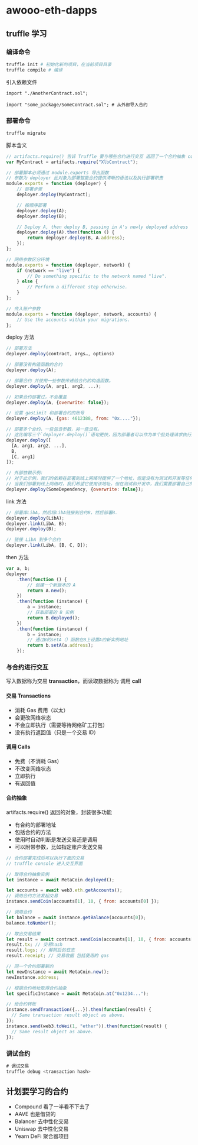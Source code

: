 # awooo-eth-dapps

## truffle 学习

### 编译命令

```sh
truffle init # 初始化新的项目，在当前项目目录
truffle compile # 编译
```

引入依赖文件

```sol
import "./AnotherContract.sol";

import "some_package/SomeContract.sol"; # 从外部导入合约
```

### 部署命令

```sh
truffle migrate
```

脚本含义

```js
// artifacts.require() 告诉 Truffle 要与哪些合约进行交互 返回了一个合约抽象 contract abstraction 参数是合约名，不是文件名
var MyContract = artifacts.require("XlbContract");

// 部署脚本必须通过 module.exports 导出函数
// 参数为 deployer 此对象为部署智能合约提供清晰的语法以及执行部署职责
module.exports = function (deployer) {
    // 部署步骤
    deployer.deploy(MyContract);

    // 按顺序部署
    deployer.deploy(A);
    deployer.deploy(B);

    // Deploy A, then deploy B, passing in A's newly deployed address
    deployer.deploy(A).then(function () {
        return deployer.deploy(B, A.address);
    });
};

// 网络参数区分环境
module.exports = function (deployer, network) {
    if (network == "live") {
        // Do something specific to the network named "live".
    } else {
        // Perform a different step otherwise.
    }
};

// 传入账户参数
module.exports = function (deployer, network, accounts) {
    // Use the accounts within your migrations.
};
```

deploy 方法

```js
// 部署方法
deployer.deploy(contract, args…, options)

// 部署没有构造函数的合约
deployer.deploy(A);

// 部署合约 并使用一些参数传递给合约的构造函数。
deployer.deploy(A, arg1, arg2, ...);

// 如果合约部署过，不会覆盖
deployer.deploy(A, {overwrite: false});

// 设置 gasLimit 和部署合约的账号
deployer.deploy(A, {gas: 4612388, from: "0x...."});

// 部署多个合约，一些包含参数，另一些没有。
// 这比编写三个`deployer.deploy()`语句更快，因为部署者可以作为单个批处理请求执行部署。
deployer.deploy([
  [A, arg1, arg2, ...],
  B,
  [C, arg1]
]);

// 外部依赖示例:
// 对于此示例，我们的依赖在部署到线上网络时提供了一个地址，但是没有为测试和开发等任何其他网络提供地址。
// 当我们部署到线上网络时，我们希望它使用该地址，但在测试和开发中，我们需要部署自己的版本。 我们可以简单地使用`overwrite`键来代替编写一堆条件。
deployer.deploy(SomeDependency, {overwrite: false});
```

link 方法

```js
// 部署库LibA，然后将LibA链接到合约B，然后部署B.
deployer.deploy(LibA);
deployer.link(LibA, B);
deployer.deploy(B);

// 链接 LibA 到多个合约
deployer.link(LibA, [B, C, D]);
```

then 方法

```js
var a, b;
deployer
    .then(function () {
        // 创建一个新版本的 A
        return A.new();
    })
    .then(function (instance) {
        a = instance;
        // 获取部署的 B 实例
        return B.deployed();
    })
    .then(function (instance) {
        b = instance;
        // 通过B的setA（）函数在B上设置A的新实例地址
        return b.setA(a.address);
    });
```

### 与合约进行交互

写入数据称为交易 **transaction**，而读取数据称为 调用 **call**

#### 交易 Transactions

-   消耗 Gas 费用（以太）
-   会更改网络状态
-   不会立即执行（需要等待网络矿工打包）
-   没有执行返回值（只是一个交易 ID）

#### 调用 Calls

-   免费（不消耗 Gas）
-   不改变网络状态
-   立即执行
-   有返回值

#### 合约抽象

artifacts.require() 返回的对象，封装很多功能

-   有合约的部署地址
-   包括合约的方法
-   使用时自动判断是发送交易还是调用
-   可以附带参数，比如指定账户发送交易

```js
// 合约部署完成后可以执行下面的交易
// truffle console 进入交互界面

// 取得合约抽象实例
let instance = await MetaCoin.deployed();

let accounts = await web3.eth.getAccounts();
// 调用合约方法发起交易
instance.sendCoin(accounts[1], 10, { from: accounts[0] });

// 调用合约
let balance = await instance.getBalance(accounts[0]);
balance.toNumber();

// 取出交易结果
let result = await contract.sendCoin(accounts[1], 10, { from: accounts[0] });
result.tx; // 交易hash
result.logs; // 解码后的日志
result.receipt; // 交易收据 包括使用的 gas

// 同一个合约部署新的
let newInstance = await MetaCoin.new();
newInstance.address;

// 根据合约地址取得合约抽象
let specificInstance = await MetaCoin.at("0x1234...");

// 给合约转账
instance.sendTransaction({...}).then(function(result) {
  // Same transaction result object as above.
});
instance.send(web3.toWei(1, "ether")).then(function(result) {
  // Same result object as above.
});
```

### 调试合约

```js
# 调试交易
truffle debug <transaction hash>
```

## 计划要学习的合约

-   Compound 看了一半看不下去了
-   AAVE 也是借贷的
-   Balancer 去中性化交易
-   Uniswap 去中性化交易
-   Yearn DeFi 聚合器项目
